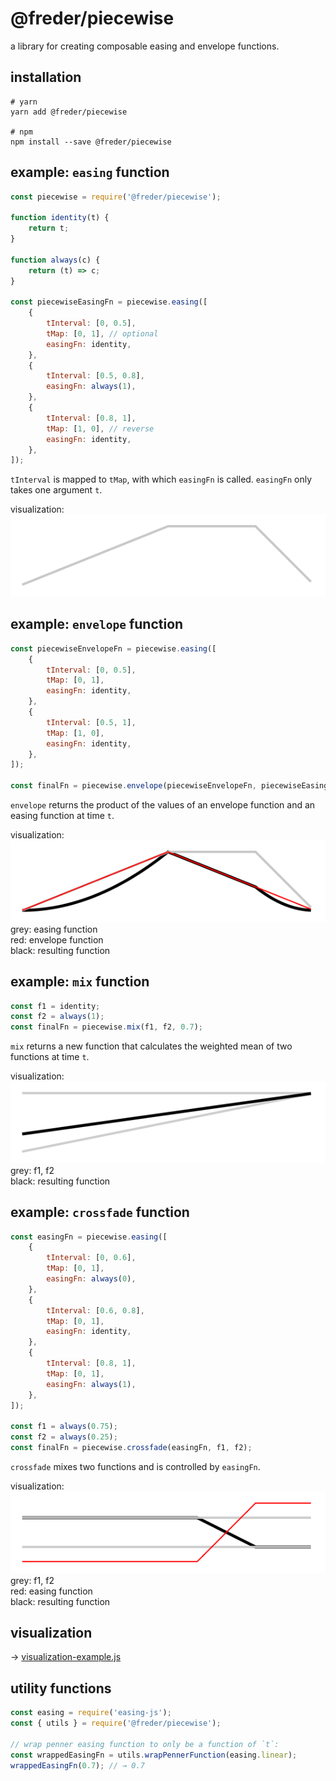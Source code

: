 # @freder/piecewise

a library for creating composable easing and envelope functions.


## installation

```
# yarn
yarn add @freder/piecewise

# npm
npm install --save @freder/piecewise
```


## example: `easing` function

```javascript
const piecewise = require('@freder/piecewise');

function identity(t) {
	return t;
}

function always(c) {
	return (t) => c;
}

const piecewiseEasingFn = piecewise.easing([
	{
		tInterval: [0, 0.5],
		tMap: [0, 1], // optional
		easingFn: identity,
	},
	{
		tInterval: [0.5, 0.8],
		easingFn: always(1),
	},
	{
		tInterval: [0.8, 1],
		tMap: [1, 0], // reverse
		easingFn: identity,
	},
]);
```

`tInterval` is mapped to `tMap`, with which `easingFn` is called. `easingFn` only takes one argument `t`.

visualization:<br>
![](./images/easing.png)


## example: `envelope` function

```javascript
const piecewiseEnvelopeFn = piecewise.easing([
	{
		tInterval: [0, 0.5],
		tMap: [0, 1],
		easingFn: identity,
	},
	{
		tInterval: [0.5, 1],
		tMap: [1, 0],
		easingFn: identity,
	},
]);

const finalFn = piecewise.envelope(piecewiseEnvelopeFn, piecewiseEasingFn);
```

`envelope` returns the product of the values of an envelope function and an easing function at time `t`.

visualization:<br>
![](./images/envelope.png)<br>
grey: easing function<br>
red: envelope function<br>
black: resulting function


## example: `mix` function

```javascript
const f1 = identity;
const f2 = always(1);
const finalFn = piecewise.mix(f1, f2, 0.7);
```

`mix` returns a new function that calculates the weighted mean of two functions at time `t`.

visualization:<br>
![](./images/mix.png)<br>
grey: f1, f2<br>
black: resulting function


## example: `crossfade` function

```javascript
const easingFn = piecewise.easing([
	{
		tInterval: [0, 0.6],
		tMap: [0, 1],
		easingFn: always(0),
	},
	{
		tInterval: [0.6, 0.8],
		tMap: [0, 1],
		easingFn: identity,
	},
	{
		tInterval: [0.8, 1],
		tMap: [0, 1],
		easingFn: always(1),
	},
]);

const f1 = always(0.75);
const f2 = always(0.25);
const finalFn = piecewise.crossfade(easingFn, f1, f2);
```

`crossfade` mixes two functions and is controlled by `easingFn`.

visualization:<br>
![](./images/crossfade.png)<br>
grey: f1, f2<br>
red: easing function<br>
black: resulting function


## visualization

→ [visualization-example.js](./visualization-example.js)


## utility functions

```javascript
const easing = require('easing-js');
const { utils } = require('@freder/piecewise');

// wrap penner easing function to only be a function of `t`:
const wrappedEasingFn = utils.wrapPennerFunction(easing.linear);
wrappedEasingFn(0.7); // → 0.7
```
